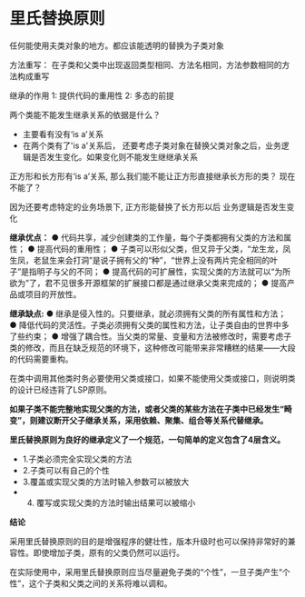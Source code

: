 # 里氏替换原则

任何能使用夫类对象的地方。都应该能透明的替换为子类对象

方法重写： 在子类和父类中出现返回类型相同、方法名相同，方法参数相同的方法构成重写

继承的作用
1: 提供代码的重用性
2: 多态的前提

两个类能不能发生继承关系的依据是什么？ 
- 主要看有没有‘is a’关系
- 在两个类有了'is a'关系后， 还要考虑子类对象在替换父类对象之后，业务逻辑是否发生变化。如果变化则不能发生继继承关系

正方形和长方形有‘is a’关系, 那么我们能不能让正方形直接继承长方形的类？ 现在不能了？

因为还要考虑特定的业务场景下, 正方形能替换了长方形以后 业务逻辑是否发生变化



**继承优点：**
● 代码共享，减少创建类的工作量，每个子类都拥有父类的方法和属性；
● 提高代码的重用性；
● 子类可以形似父类，但又异于父类，“龙生龙，凤生凤，老鼠生来会打洞”是说子拥有父的“种”，“世界上没有两片完全相同的叶子”是指明子与父的不同；
● 提高代码的可扩展性，实现父类的方法就可以“为所欲为”了，君不见很多开源框架的扩展接口都是通过继承父类来完成的；
● 提高产品或项目的开放性。
 
 
**继承缺点:**
● 继承是侵入性的。只要继承，就必须拥有父类的所有属性和方法；
● 降低代码的灵活性。子类必须拥有父类的属性和方法，让子类自由的世界中多了些约束；
● 增强了耦合性。当父类的常量、变量和方法被修改时，需要考虑子类的修改，而且在缺乏规范的环境下，这种修改可能带来非常糟糕的结果——大段的代码需要重构。



在类中调用其他类时务必要使用父类或接口，如果不能使用父类或接口，则说明类的设计已经违背了LSP原则。

**如果子类不能完整地实现父类的方法，或者父类的某些方法在子类中已经发生“畸变”，则建议断开父子继承关系，采用依赖、聚集、组合等关系代替继承。**


**里氏替换原则为良好的继承定义了一个规范，一句简单的定义包含了4层含义。**
- 1.子类必须完全实现父类的方法
- 2.子类可以有自己的个性
- 3.覆盖或实现父类的方法时输入参数可以被放大
- 4. 覆写或实现父类的方法时输出结果可以被缩小


**结论**

采用里氏替换原则的目的是增强程序的健壮性，版本升级时也可以保持非常好的兼容性。即使增加子类，原有的父类仍然可以运行。

在实际使用中，采用里氏替换原则应当尽量避免子类的“个性”，一旦子类产生“个性”，这个子类和父类之间的关系将难以调和。

 